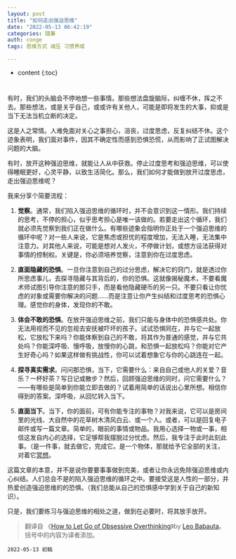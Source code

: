 ```yaml
---
layout: post
title: "如何走出强迫思维"
date: "2022-05-13 06:42:19"
categories: 隨筆
auth: conge
tags: 思维方式 减压 习惯养成

---
```

* content
{:toc}

#

有时，我们的头脑会不停地想一些事情。那些想法盘旋脑际，纠缠不休，挥之不去。那些想法，或是关乎自己，或或许有关他人，可能是即将发生的大事，抑或是当下无法当机立断的决定。

这是人之常情。人难免面对关心之事担心，沮丧，过度思虑，反复纠结不休。这个迹象表明，我们面对事件，因其不确定性而感到恐惧恐慌，从而影响了正试图解决问题的大脑。

有时，放开这种强迫思维，就能让人从中获救。停止过度思考和强迫思维，可以使得睡眠更好，心灵平静，以致生活简化。那么，我们如何才能做到放开过度思虑，走出强迫思维呢？

我来分享个简要流程：





1. __觉察__。通常，我们陷入强迫思维的循环时，并不会意识到这一情形。我们持续的思考，不停的担心，似乎思考担心是唯一该做的。若要走出这个循环，我们就必须先觉察到我们正在做什么。有哪些迹象会指明你正处于一个强迫思维的循环中呢？对一些人来说，它是焦虑或担忧的程度增加，无法入睡，无法集中注意力。对其他人来说，可能是想对人发火，不停做计划，或想方设法获得对事情的控制权。关键是，你必须培养觉察，注意到你在过度思虑。

2. __直面隐藏的恐惧__。一旦你注意到自己的过分思虑，解决它的窍门，就是透过你所思虑事儿，去探寻隐藏与其背后的，你的恐惧。这就像揭秘魔术，不要看魔术师试图引导你注意的那只手，而是看他隐藏硬币的另一只。不要只看让你忧虑的对象或需要你解决的问题......而是注意让你产生纠结和过度思考的恐惧心理。感觉你的身体，发现你的不敢。
3. __体会不敢的恐惧__。在放开强迫思维之前，我们只能与身体中的恐惧感共处。你无法用视而不见的忽视去安抚被吓坏的孩子。试试恐惧同在，并与它一起放松，它放松下来吗？你能体察到自己的不敢，将其作为普通的感觉，并与它共处吗？你能深呼吸、慢呼吸，放慢你的心跳，和恐惧一起放松吗？你能对它产生好奇心吗？如果这样做有挑战性，你可以试着想象它与你的心跳连在一起。
4. __探寻真实需求__。问问那恐惧，当下，它需要什么：来自自己或他人的关爱？音乐？一杯好茶？写日记或散步？然后，回顾强迫思维的同时，问它需要什么？——有哪些是简单到你能立即去做的？试着用简单的话说出心里所想。相信你得到的答案。深呼吸，从回忆转入当下。

5. __直面当下__。当下，你的面前，可有你能专注的事物？对我来说，它可以是房间里的光线、大自然中的花草树木清风白云、或一个人。或者，可以是回复电子邮件或写一篇文章。简单的，眼前的事情或物品。我用心选择一物或一事，相信这发自内心的选择，它足够帮我摆脱过分忧虑。然后，我专注于此时此刻此事。（是一件事，就去做它，完成它。是一个物体，那就给予它全部的关注，对着它[冥想](/tag/#冥想)。

这篇文章的本意，并不是说你要要事事做到完美，或者让你永远免除强迫思维或内心纠结。人们总会不是的陷入强迫思维的循环之中。要接受这是人性的一部分，并热爱创造强迫思维的的恐惧。（我们总能从自己的恐惧感中学到关于自己的新知识）。

只是，我们要练习与强迫思维的相处之道，做到在必要时，将其放手放开。

> 翻译自 《[How to Let Go of Obsessive Overthinking](https://zenhabits.net/obsess/)》by [Leo Babauta](https://leobabauta.com/)。括号中的内容为译者添加。

```
2022-05-13 初稿
```
